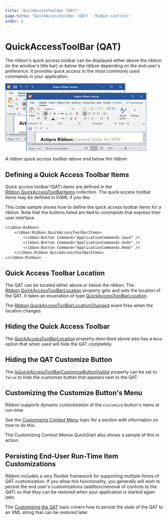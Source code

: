 ```yaml
---
title: "QuickAccessToolBar (QAT)"
page-title: "QuickAccessToolBar (QAT) - Ribbon Controls"
order: 8
---
```

# QuickAccessToolBar (QAT)

The ribbon's quick access toolbar can be displayed either above the ribbon (in the window's title bar) or below the ribbon depending on the end user's preference.  It provides quick access to the most commonly used commands in your application.

![Screenshot](../../images/quickaccesstoolbar.png)

*A ribbon quick access toolbar above and below the ribbon*

## Defining a Quick Access Toolbar Items

Quick access toolbar (QAT) items are defined in the [Ribbon](xref:ActiproSoftware.Windows.Controls.Ribbon.Ribbon).[QuickAccessToolBarItems](xref:ActiproSoftware.Windows.Controls.Ribbon.Ribbon.QuickAccessToolBarItems) collection.  The quick access toolbar items may be defined in XAML if you like.

This code sample shows how to define the quick access toolbar items for a ribbon.  Note that the buttons listed are tied to commands that express their user interface.

```xaml
<ribbon:Ribbon>
	<ribbon:Ribbon.QuickAccessToolBarItems>
		<ribbon:Button Command="ApplicationCommands.Save" />
		<ribbon:Button Command="ApplicationCommands.Undo" />
		<ribbon:Button Command="ApplicationCommands.Redo" />
	</ribbon:Ribbon.QuickAccessToolBarItems>
</ribbon:Ribbon>
```

## Quick Access Toolbar Location

The QAT can be located either above or below the ribbon. The [Ribbon](xref:ActiproSoftware.Windows.Controls.Ribbon.Ribbon).[QuickAccessToolBarLocation](xref:ActiproSoftware.Windows.Controls.Ribbon.Ribbon.QuickAccessToolBarLocation) property gets and sets the location of the QAT.  It takes an enueration of type [QuickAccessToolBarLocation](xref:ActiproSoftware.Windows.Controls.Ribbon.QuickAccessToolBarLocation).

The [Ribbon](xref:ActiproSoftware.Windows.Controls.Ribbon.Ribbon).[QuickAccessToolBarLocationChanged](xref:ActiproSoftware.Windows.Controls.Ribbon.Ribbon.QuickAccessToolBarLocationChanged) event fires when the location changes.

## Hiding the Quick Access Toolbar

The [QuickAccessToolBarLocation](xref:ActiproSoftware.Windows.Controls.Ribbon.QuickAccessToolBarLocation) property described above also has a `None` option that when used will hide the QAT completely.

## Hiding the QAT Customize Button

The [IsQuickAccessToolBarCustomizeButtonVisible](xref:ActiproSoftware.Windows.Controls.Ribbon.Ribbon.IsQuickAccessToolBarCustomizeButtonVisible) property can be set to `false` to hide the customize button that appears next to the QAT.

## Customizing the Customize Button's Menu

Ribbon supports dynamic customization of the `Customize` button's menu at run-time.

See the [Customizing Context Menu](../customizing-context-menus.md) topic for a section with information on how to do this.

The Customizing Context Menus QuickStart also shows a sample of this in action.

## Persisting End-User Run-Time Item Customizations

Ribbon includes a very flexible framework for supporting multiple forms of QAT customization.  If you allow this functionality, you generally will wish to persist the end user's customizations (addition/removal of controls to the QAT) so that they can be restored when your application is started again later.

The [Customizing the QAT](../customizing-the-qat.md) topic covers how to persist the state of the QAT to an XML string that can be restored later.
